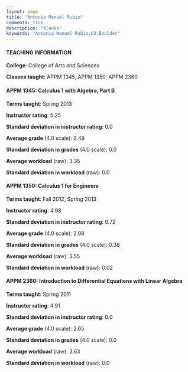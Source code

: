 ```yaml
---
layout: page
title: "Antonio Manuel Rubio" 
comments: true
description: "blanks"
keywords: "Antonio Manuel Rubio,CU,Boulder"
---
```

<head>
<script src="https://ajax.googleapis.com/ajax/libs/jquery/2.1.3/jquery.min.js"></script>
<script src="https://dl.dropboxusercontent.com/s/pc42nxpaw1ea4o9/highcharts.js?dl=0"></script>
<!-- <script src="../assets/js/highcharts.js"></script> -->
<style type="text/css">@font-face {
	font-family: "Bebas Neue";
	src: url(https://www.filehosting.org/file/details/544349/BebasNeue Regular.otf) format("opentype");
	}
	h1.Bebas { 
		font-family: "Bebas Neue", Verdana, Tahoma;
	}
</style>
</head>
	   
#### TEACHING INFORMATION

**College**: College of Arts and Sciences

**Classes taught**: APPM 1345, APPM 1350, APPM 2360

#### APPM 1345: Calculus 1 with Algebra, Part B

**Terms taught**: Spring 2013

**Instructor rating**: 5.25

**Standard deviation in instructor rating**: 0.0

**Average grade** (4.0 scale): 2.49

**Standard deviation in grades** (4.0 scale): 0.0

**Average workload** (raw): 3.35

**Standard deviation in workload** (raw): 0.0

#### APPM 1350: Calculus 1 for Engineers

**Terms taught**: Fall 2012, Spring 2013

**Instructor rating**: 4.98

**Standard deviation in instructor rating**: 0.72

**Average grade** (4.0 scale): 2.08

**Standard deviation in grades** (4.0 scale): 0.38

**Average workload** (raw): 3.55

**Standard deviation in workload** (raw): 0.02

#### APPM 2360: Introduction to Differential Equations with Linear Algebra

**Terms taught**: Spring 2011

**Instructor rating**: 4.91

**Standard deviation in instructor rating**: 0.0

**Average grade** (4.0 scale): 2.65

**Standard deviation in grades** (4.0 scale): 0.0

**Average workload** (raw): 3.63

**Standard deviation in workload** (raw): 0.0


